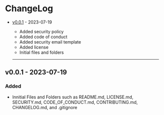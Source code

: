 # ChangeLog 

- [v0.0.1](#v001---2023-07-19 ) - 2023-07-19
  - Added security policy
  - Added code of conduct
  - Added security email template
  - Added license
  - Initial files and folders









  ---

## v0.0.1 - 2023-07-19

### Added 
- Innitial Files and Folders such as README.md, LICENSE.md, SECURITY.md, CODE_OF_CONDUCT.md, CONTRIBUTING.md, CHANGELOG.md, and .gitignore 